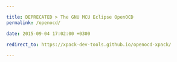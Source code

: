 ```yaml
---

title: DEPRECATED > The GNU MCU Eclipse OpenOCD
permalink: /openocd/

date: 2015-09-04 17:02:00 +0300

redirect_to: https://xpack-dev-tools.github.io/openocd-xpack/

---
```

